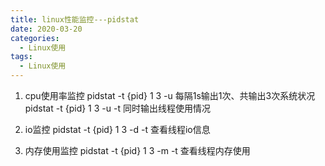```yaml
---
title: linux性能监控---pidstat
date: 2020-03-20
categories:
  - Linux使用
tags:
  - Linux使用
---
```

1. cpu使用率监控
pidstat -t {pid}  1 3 -u 每隔1s输出1次、共输出3次系统状况
pidstat -t {pid}  1 3 -u -t 同时输出线程使用情况

2. io监控
pidstat -t {pid}  1 3 -d -t 查看线程io信息

3. 内存使用监控
pidstat -t {pid}  1 3 -m -t 查看线程内存使用
